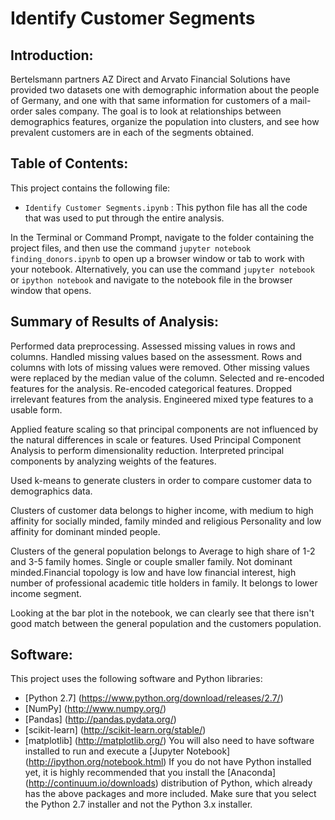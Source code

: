 # Identify Customer Segments

## Introduction:

Bertelsmann partners AZ Direct and Arvato Financial Solutions have provided two datasets one with demographic information about the people of Germany, and one with that same information for customers of a mail-order sales company. The goal is to look at relationships between demographics features, organize the population into clusters, and see how prevalent customers are in each of the segments obtained.

##  Table of Contents:

This project contains the following file:

- `Identify Customer Segments.ipynb` : This python file has all the code that was used to put through the entire analysis. 

In the Terminal or Command Prompt, navigate to the folder containing the project files, and then use the command `jupyter notebook finding_donors.ipynb` to open up a browser window or tab to work with your notebook. Alternatively, you can use the command `jupyter notebook` or `ipython notebook` and navigate to the notebook file in the browser window that opens.

##  Summary of Results of Analysis:

Performed data preprocessing. Assessed missing values in rows and columns. Handled missing values based on the assessment. Rows and columns with lots of missing values were removed. Other missing values were replaced by the median value of the column. Selected and re-encoded features for the analysis. Re-encoded categorical features. Dropped irrelevant features from the analysis. Engineered mixed type features to a usable form.

Applied feature scaling so that principal components are not influenced by the natural differences in scale or features. Used Principal Component Analysis to perform dimensionality reduction. Interpreted principal components by analyzing weights of the features.

Used k-means to generate clusters in order to compare customer data to demographics data.

Clusters of customer data belongs to higher income, with medium to high affinity for socially minded, family minded and religious Personality and low affinity for dominant minded people.

Clusters of the general population belongs to Average to high share of 1-2 and 3-5 family homes. Single or couple smaller family. Not dominant minded.Financial topology is low and have low financial interest, high number of professional academic title holders in family. It belongs to lower income segment.

Looking at the bar plot in the notebook, we can clearly see that  there isn't good match between the general population and the 
customers population.

##  Software:

This project uses the following software and Python libraries:
-  [Python 2.7] (https://www.python.org/download/releases/2.7/)
-  [NumPy] (http://www.numpy.org/)
-  [Pandas] (http://pandas.pydata.org/)
-  [scikit-learn] (http://scikit-learn.org/stable/)
-  [matplotlib] (http://matplotlib.org/)
You will also need to have software installed to run and execute a [Jupyter Notebook] (http://ipython.org/notebook.html)
If you do not have Python installed yet, it is highly recommended that you install the [Anaconda] (http://continuum.io/downloads) distribution of Python, which already has the above packages and more included. Make sure that you select the Python 2.7 installer and not the Python 3.x installer.
